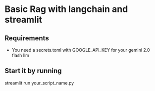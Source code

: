 # Basic Rag with langchain and streamlit

## Requirements 
- You need a secrets.toml with GOOGLE_API_KEY for your gemini 2.0 flash llm

## Start it by running
streamlit run your_script_name.py

